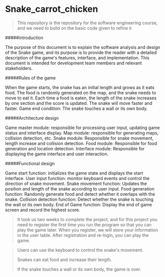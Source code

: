 # Snake_carrot_chicken
> This repository is the repository for the software engineering course, and we need to build on the basic code given to refine it

#####introduction

The purpose of this document is to explain the software analysis and design of the Snake game, and its purpose is to provide the reader with a detailed description of the game's features, interface, and implementation. This document is intended for development team members and relevant stakeholders.

#####Rules of the game

When the game starts, the snake has an initial length and grows as it eats food.
The food is randomly generated on the map, and the snake needs to move to eat it.
Each time a food is eaten, the length of the snake increases by one section and the score is updated.
The snake will move faster and faster.
Game end condition: The snake touches a wall or its own body.

#####Architecture design

Game master module: responsible for processing user input, updating game status and interface display.
Map module: responsible for generating maps, collision detection, etc.
Snake module: Responsible for snake movement, length increase and collision detection.
Food module: Responsible for food generation and location detection.
Interface module: Responsible for displaying the game interface and user interaction.

#####Functional design

Game start function: initializes the game state and displays the start interface.
User input function: monitor keyboard events and control the direction of snake movement.
Snake movement function: Updates the position and length of the snake according to user input.
Food generation function: Randomly generate food and detect whether it overlaps with the snake.
Collision detection function: Detect whether the snake is touching the wall or its own body.
End of Game function: Display the end of game screen and record the highest score.

> It took us two weeks to complete the project, and for this project you need to register the first time you run the program so that you can play the game later. When you register, we will store your information in the user table. After registration and re-login, you can play the game.



> Users can use the keyboard to control the snake's movement.
>
> Snakes can eat food and increase their length.
>
> If the snake touches a wall or its own body, the game is over.
